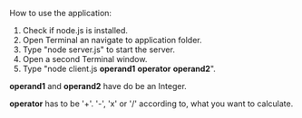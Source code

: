 How to use the application:

1. Check if node.js is installed.
2. Open Terminal an navigate to application folder.
3. Type "node server.js" to start the server.
4. Open a second Terminal window.
5. Type "node client.js **operand1** **operator** **operand2**".

**operand1** and **operand2** have do be an Integer.

**operator** has to be '+'. '-', 'x' or '/' according to, what you want to calculate.
